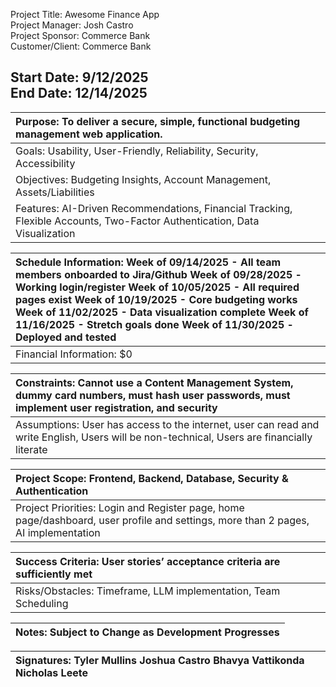 Project Title: Awesome Finance App  
Project Manager: Josh Castro  
Project Sponsor: Commerce Bank  
Customer/Client: Commerce Bank

Start Date: 9/12/2025  
End Date: 12/14/2025  
---

| Purpose: To deliver a secure, simple, functional budgeting management web application.  |
| :---- |
| Goals: Usability, User-Friendly, Reliability, Security, Accessibility |
| Objectives: Budgeting Insights, Account Management, Assets/Liabilities |
| Features: AI-Driven Recommendations,  Financial Tracking, Flexible Accounts, Two-Factor Authentication, Data Visualization  |

| Schedule Information:  Week of 09/14/2025 \- All team members onboarded to Jira/Github Week of 09/28/2025 \- Working login/register Week of 10/05/2025 \- All required pages exist Week of 10/19/2025 \- Core budgeting works Week of 11/02/2025 \- Data visualization complete Week of 11/16/2025 \- Stretch goals done Week of 11/30/2025 \- Deployed and tested |
| :---- |
| Financial Information: $0 |

| Constraints: Cannot use a Content Management System, dummy card numbers, must hash user passwords, must implement user registration, and security |
| :---- |
| Assumptions: User has access to the internet, user can read and write English, Users will be non-technical, Users are financially literate  |

| Project Scope: Frontend, Backend, Database, Security & Authentication |
| :---- |
| Project Priorities: Login and Register page, home page/dashboard, user profile and settings, more than 2 pages, AI implementation |

| Success Criteria: User stories’ acceptance criteria are sufficiently met |
| :---- |
| Risks/Obstacles: Timeframe, LLM implementation, Team Scheduling |

| Notes: Subject to Change as Development Progresses |
| :---- |

| Signatures: Tyler Mullins Joshua Castro Bhavya Vattikonda Nicholas Leete |
| :---- |

